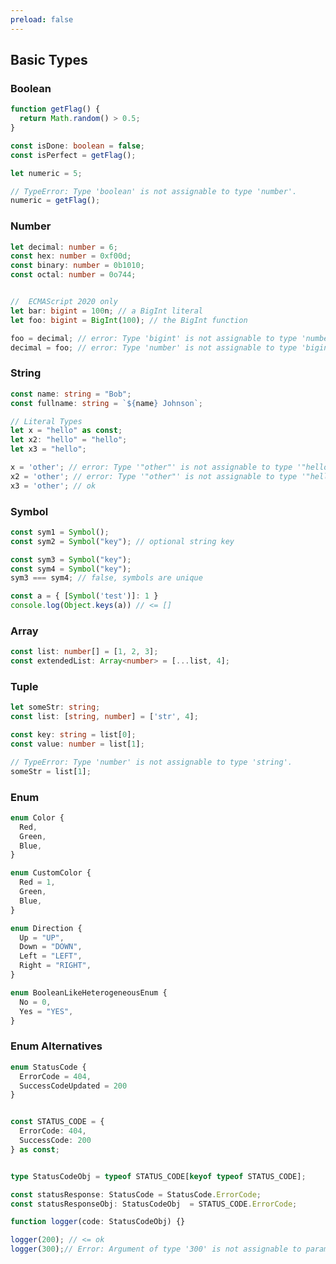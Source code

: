```yaml
---
preload: false
---
```


<style>
.click_section_05.slidev-vclick-prior {
  display: none;
}
.click_section_05.slidev-vclick-current {
  display: block;
}
</style>

## Basic Types

<v-clicks>

<div class="click_section_05">

### Boolean

```ts
function getFlag() {
  return Math.random() > 0.5;
}

const isDone: boolean = false;
const isPerfect = getFlag();

let numeric = 5;

// TypeError: Type 'boolean' is not assignable to type 'number'.
numeric = getFlag();
```
</div>

<div class="click_section_05">

### Number

```ts
let decimal: number = 6;
const hex: number = 0xf00d;
const binary: number = 0b1010;
const octal: number = 0o744;


//  ECMAScript 2020 only
let bar: bigint = 100n; // a BigInt literal
let foo: bigint = BigInt(100); // the BigInt function

foo = decimal; // error: Type 'bigint' is not assignable to type 'number'.
decimal = foo; // error: Type 'number' is not assignable to type 'bigint'.

```
</div>

<div class="click_section_05">

### String

```ts
const name: string = "Bob";
const fullname: string = `${name} Johnson`;

// Literal Types
let x = "hello" as const;
let x2: "hello" = "hello";
let x3 = "hello";

x = 'other'; // error: Type '"other"' is not assignable to type '"hello"'.
x2 = 'other'; // error: Type '"other"' is not assignable to type '"hello"'.
x3 = 'other'; // ok

```
</div>

<div class="click_section_05">

### Symbol

```ts
const sym1 = Symbol();
const sym2 = Symbol("key"); // optional string key

const sym3 = Symbol("key");
const sym4 = Symbol("key");
sym3 === sym4; // false, symbols are unique

const a = { [Symbol('test')]: 1 }
console.log(Object.keys(a)) // <= []

```
</div>

<div class="click_section_05">

### Array

```ts
const list: number[] = [1, 2, 3];
const extendedList: Array<number> = [...list, 4];
```
</div>

<div class="click_section_05">

### Tuple

```ts
let someStr: string;
const list: [string, number] = ['str', 4];

const key: string = list[0];
const value: number = list[1];

// TypeError: Type 'number' is not assignable to type 'string'.
someStr = list[1];

```
</div>

<div class="click_section_05">

### Enum

```ts
enum Color {
  Red,
  Green,
  Blue,
}

enum CustomColor {
  Red = 1,
  Green,
  Blue,
}

enum Direction {
  Up = "UP",
  Down = "DOWN",
  Left = "LEFT",
  Right = "RIGHT",
}

enum BooleanLikeHeterogeneousEnum {
  No = 0,
  Yes = "YES",
}
```
</div>

<div class="click_section_05">

### Enum Alternatives

```ts
enum StatusCode {
  ErrorCode = 404,
  SuccessCodeUpdated = 200
}


const STATUS_CODE = {
  ErrorCode: 404,
  SuccessCode: 200
} as const;


type StatusCodeObj = typeof STATUS_CODE[keyof typeof STATUS_CODE];

const statusResponse: StatusCode = StatusCode.ErrorCode;
const statusResponseObj: StatusCodeObj  = STATUS_CODE.ErrorCode;

function logger(code: StatusCodeObj) {}

logger(200); // <= ok
logger(300);// Error: Argument of type '300' is not assignable to parameter of type 'StatusCodeObj'.
```


</div>

</v-clicks>
